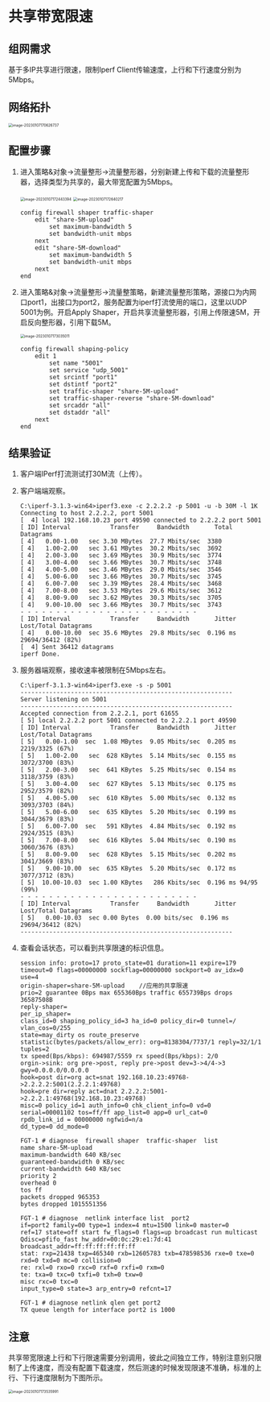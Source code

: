 # 共享带宽限速

## 组网需求

基于多IP共享进行限速，限制Iperf Client传输速度，上行和下行速度分别为5Mbps。

## 网络拓扑

<img src="../../../images/image-20230107170626737.png" alt="image-20230107170626737" style="zoom:50%;" />

## 配置步骤

1. 进入策略&对象→流量整形→流量整形器，分别新建上传和下载的流量整形器，选择类型为共享的，最大带宽配置为5Mbps。

   <img src="../../../images/image-20230107172443394.png" alt="image-20230107172443394" style="zoom:50%;" />

   <img src="../../../images/image-20230107172640217.png" alt="image-20230107172640217" style="zoom:50%;" />

   ```
   config firewall shaper traffic-shaper
       edit "share-5M-upload"
           set maximum-bandwidth 5
           set bandwidth-unit mbps
       next
       edit "share-5M-download"
           set maximum-bandwidth 5
           set bandwidth-unit mbps
       next
   end
   ```

2. 进入策略&对象→流量整形→流量整策略，新建流量整形策略，源接口为内网口port1，出接口为port2，服务配置为iperf打流使用的端口，这里以UDP 5001为例。开启Apply Shaper，开启共享流量整形器，引用上传限速5M，开启反向整形器，引用下载5M。

   <img src="../../../images/image-20230107173035011.png" alt="image-20230107173035011" style="zoom:50%;" />

   ```
   config firewall shaping-policy
       edit 1
           set name "5001"
           set service "udp_5001"
           set srcintf "port1"
           set dstintf "port2"
           set traffic-shaper "share-5M-upload"
           set traffic-shaper-reverse "share-5M-download"
           set srcaddr "all"
           set dstaddr "all"
       next
   end
   ```

## 结果验证

1. 客户端IPerf打流测试打30M流（上传）。

2. 客户端端观察。

   ```
   C:\iperf-3.1.3-win64>iperf3.exe -c 2.2.2.2 -p 5001 -u -b 30M -l 1K
   Connecting to host 2.2.2.2, port 5001
   [  4] local 192.168.10.23 port 49590 connected to 2.2.2.2 port 5001
   [ ID] Interval           Transfer     Bandwidth       Total Datagrams
   [ 4]   0.00-1.00   sec 3.30 MBytes  27.7 Mbits/sec  3380
   [ 4]   1.00-2.00   sec 3.61 MBytes  30.2 Mbits/sec  3692
   [ 4]   2.00-3.00   sec 3.69 MBytes  30.9 Mbits/sec  3774
   [ 4]   3.00-4.00   sec 3.66 MBytes  30.7 Mbits/sec  3748
   [ 4]   4.00-5.00   sec 3.46 MBytes  29.0 Mbits/sec  3546
   [ 4]   5.00-6.00   sec 3.66 MBytes  30.7 Mbits/sec  3745
   [ 4]   6.00-7.00   sec 3.39 MBytes  28.4 Mbits/sec  3468
   [ 4]   7.00-8.00   sec 3.53 MBytes  29.6 Mbits/sec  3612
   [ 4]   8.00-9.00   sec 3.62 MBytes  30.3 Mbits/sec  3705
   [ 4]   9.00-10.00  sec 3.66 MBytes  30.7 Mbits/sec  3743
   - - - - - - - - - - - - - - - - - - - - - - - - -
   [ ID] Interval           Transfer     Bandwidth       Jitter   Lost/Total Datagrams
   [ 4]   0.00-10.00  sec 35.6 MBytes  29.8 Mbits/sec  0.196 ms 29694/36412 (82%)
   [  4] Sent 36412 datagrams 
   iperf Done.
   ```

3. 服务器端观察，接收速率被限制在5Mbps左右。

   ```
   C:\iperf-3.1.3-win64>iperf3.exe -s -p 5001
   -----------------------------------------------------------
   Server listening on 5001
   -----------------------------------------------------------
   Accepted connection from 2.2.2.1, port 61655
   [ 5] local 2.2.2.2 port 5001 connected to 2.2.2.1 port 49590
   [ ID] Interval           Transfer     Bandwidth       Jitter   Lost/Total Datagrams
   [ 5]   0.00-1.00  sec  1.08 MBytes  9.05 Mbits/sec  0.205 ms 2219/3325 (67%)
   [ 5]   1.00-2.00   sec  628 KBytes  5.14 Mbits/sec  0.155 ms 3072/3700 (83%)
   [ 5]   2.00-3.00   sec  641 KBytes  5.25 Mbits/sec  0.154 ms 3118/3759 (83%)
   [ 5]   3.00-4.00   sec  627 KBytes  5.13 Mbits/sec  0.175 ms 2952/3579 (82%)
   [ 5]   4.00-5.00   sec  610 KBytes  5.00 Mbits/sec  0.132 ms 3093/3703 (84%)
   [ 5]   5.00-6.00   sec  635 KBytes  5.20 Mbits/sec  0.199 ms 3044/3679 (83%)
   [ 5]   6.00-7.00  sec   591 KBytes  4.84 Mbits/sec  0.192 ms 2924/3515 (83%)
   [ 5]   7.00-8.00   sec  616 KBytes  5.04 Mbits/sec  0.190 ms 3060/3676 (83%)
   [ 5]   8.00-9.00   sec  628 KBytes  5.15 Mbits/sec  0.202 ms 3041/3669 (83%)
   [ 5]   9.00-10.00  sec  635 KBytes  5.20 Mbits/sec  0.172 ms 3077/3712 (83%)
   [ 5]  10.00-10.03  sec 1.00 KBytes   286 Kbits/sec  0.196 ms 94/95 (99%)
   - - - - - - - - - - - - - - - - - - - - - - - - -
   [ ID] Interval           Transfer     Bandwidth       Jitter   Lost/Total Datagrams
   [ 5]   0.00-10.03  sec 0.00 Bytes  0.00 bits/sec  0.196 ms 29694/36412 (82%)
   -----------------------------------------------------------
   ```

4. 查看会话状态，可以看到共享限速的标识信息。

   ```
   session info: proto=17 proto_state=01 duration=11 expire=179 timeout=0 flags=00000000 sockflag=00000000 sockport=0 av_idx=0 use=4
   origin-shaper=share-5M-upload    //应用的共享限速
   prio=2 guarantee 0Bps max 655360Bps traffic 655739Bps drops 36587508B
   reply-shaper=
   per_ip_shaper=
   class_id=0 shaping_policy_id=3 ha_id=0 policy_dir=0 tunnel=/ vlan_cos=0/255
   state=may_dirty os route_preserve
   statistic(bytes/packets/allow_err): org=8138304/7737/1 reply=32/1/1 tuples=2
   tx speed(Bps/kbps): 694987/5559 rx speed(Bps/kbps): 2/0
   orgin->sink: org pre->post, reply pre->post dev=3->4/4->3 gwy=0.0.0.0/0.0.0.0
   hook=post dir=org act=snat 192.168.10.23:49768->2.2.2.2:5001(2.2.2.1:49768)
   hook=pre dir=reply act=dnat 2.2.2.2:5001->2.2.2.1:49768(192.168.10.23:49768)
   misc=0 policy_id=1 auth_info=0 chk_client_info=0 vd=0
   serial=00001102 tos=ff/ff app_list=0 app=0 url_cat=0
   rpdb_link_id = 00000000 ngfwid=n/a
   dd_type=0 dd_mode=0
   
   FGT-1 # diagnose  firewall shaper  traffic-shaper  list
   name share-5M-upload
   maximum-bandwidth 640 KB/sec
   guaranteed-bandwidth 0 KB/sec
   current-bandwidth 640 KB/sec
   priority 2
   overhead 0
   tos ff
   packets dropped 965353
   bytes dropped 1015551356
    
   FGT-1 # diagnose  netlink interface list  port2
   if=port2 family=00 type=1 index=4 mtu=1500 link=0 master=0
   ref=17 state=off start fw_flags=0 flags=up broadcast run multicast
   Qdisc=pfifo_fast hw_addr=00:0c:29:e1:7d:41 broadcast_addr=ff:ff:ff:ff:ff:ff
   stat: rxp=21438 txp=465340 rxb=12605783 txb=478598536 rxe=0 txe=0 rxd=0 txd=0 mc=0 collision=0
   re: rxl=0 rxo=0 rxc=0 rxf=0 rxfi=0 rxm=0
   te: txa=0 txc=0 txfi=0 txh=0 txw=0
   misc rxc=0 txc=0
   input_type=0 state=3 arp_entry=0 refcnt=17
   
   FGT-1 # diagnose netlink qlen get port2
   TX queue length for interface port2 is 1000
   ```

## 注意

共享带宽限速上行和下行限速需要分别调用，彼此之间独立工作，特别注意别只限制了上传速度，而没有配置下载速度，然后测速的时候发现限速不准确，标准的上行、下行速度限制为下图所示。

<img src="../../../images/image-20230107173535991.png" alt="image-20230107173535991" style="zoom:50%;" />
